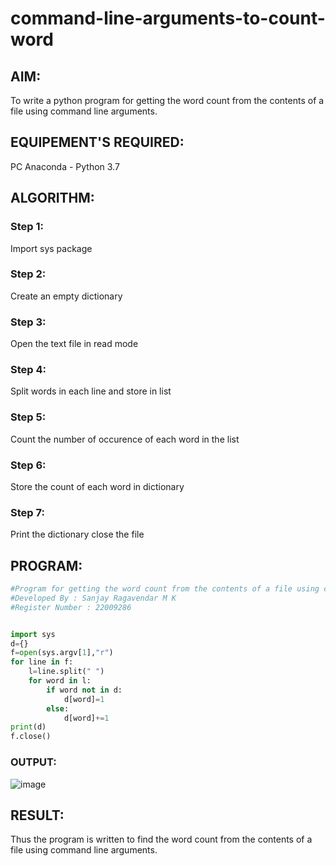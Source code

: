 # command-line-arguments-to-count-word
## AIM:
To write a python program for getting the word count from the contents of a file using command line arguments.
## EQUIPEMENT'S REQUIRED: 
PC
Anaconda - Python 3.7
## ALGORITHM: 
### Step 1:
Import sys package
### Step 2: 
 Create an empty dictionary
### Step 3: 
Open the text file in read mode
### Step 4:  
Split words in each line and store in list
### Step 5: 
Count the number of occurence of each word in the list
### Step 6: 
Store the count of each word in dictionary
### Step 7:
Print the dictionary close the file
## PROGRAM:
```py
#Program for getting the word count from the contents of a file using command line arguments
#Developed By : Sanjay Ragavendar M K
#Register Number : 22009286


import sys
d={}
f=open(sys.argv[1],"r")
for line in f:
    l=line.split(" ")
    for word in l:
        if word not in d:
            d[word]=1
        else:
            d[word]+=1
print(d)
f.close()
```
### OUTPUT:
![image](https://user-images.githubusercontent.com/91368803/215012172-31d7dc84-8bed-4254-9f88-a2d5b3a4b8e1.png)




## RESULT:
Thus the program is written to find the word count from the contents of a file using command line arguments.
